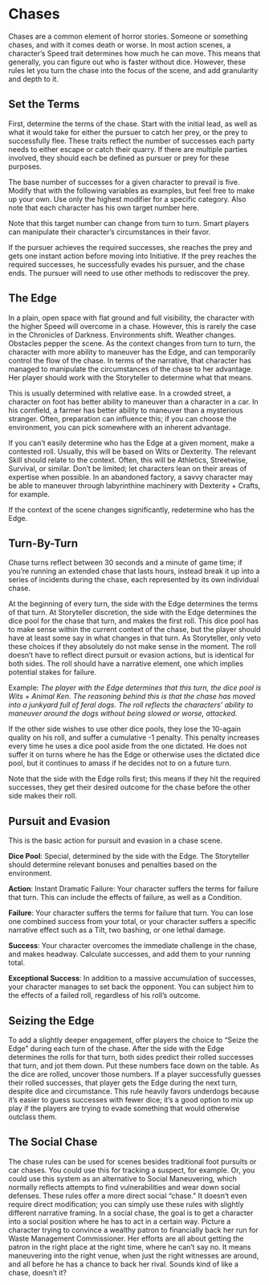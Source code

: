 # Chases

Chases are a common element of horror stories. Someone
or something chases, and with it comes death or worse. In
most action scenes, a character’s Speed trait determines
how much he can move. This means that generally, you can
figure out who is faster without dice. However, these rules
let you turn the chase into the focus of the scene, and add
granularity and depth to it. 

## Set the Terms

First, determine the terms of the chase. Start with the
initial lead, as well as what it would take for either the pursuer
to catch her prey, or the prey to successfully flee. These traits
reflect the number of successes each party needs to either
escape or catch their quarry. If there are multiple parties
involved, they should each be defined as pursuer or prey for
these purposes.

The base number of successes for a given character to
prevail is five. Modify that with the following variables as
examples, but feel free to make up your own. Use only the
highest modifier for a specific category. Also note that each
character has his own target number here.

Note that this target number can change from turn to
turn. Smart players can manipulate their character’s circumstances in their favor.

If the pursuer achieves the required successes, she reaches
the prey and gets one instant action before moving into
Initiative. If the prey reaches the required successes, he successfully evades his pursuer, and the chase ends. The pursuer
will need to use other methods to rediscover the prey.

## The Edge

In a plain, open space with flat ground and full visibility,
the character with the higher Speed will overcome in a chase.
However, this is rarely the case in the Chronicles of Darkness.
Environments shift. Weather changes. Obstacles pepper the scene. As the context changes from turn to turn, the character
with more ability to maneuver has the Edge, and can temporarily control the flow of the chase. In terms of the narrative,
that character has managed to manipulate the circumstances
of the chase to her advantage. Her player should work with
the Storyteller to determine what that means.

This is usually determined with relative ease. In a crowded
street, a character on foot has better ability to maneuver than
a character in a car. In his cornfield, a farmer has better ability
to maneuver than a mysterious stranger. Often, preparation
can influence this; if you can choose the environment, you
can pick somewhere with an inherent advantage. 

If you can’t easily determine who has the Edge at a given
moment, make a contested roll. Usually, this will be based
on Wits or Dexterity. The relevant Skill should relate to the
context. Often, this will be Athletics, Streetwise, Survival, or
similar. Don’t be limited; let characters lean on their areas
of expertise when possible. In an abandoned factory, a savvy character may be able to maneuver through labyrinthine
machinery with Dexterity + Crafts, for example.

If the context of the scene changes significantly, redetermine who has the Edge. 

## Turn-By-Turn

Chase turns reflect between 30 seconds and a minute
of game time; if you’re running an extended chase that lasts
hours, instead break it up into a series of incidents during
the chase, each represented by its own individual chase.

At the beginning of every turn, the side with the Edge
determines the terms of that turn. At Storyteller discretion,
the side with the Edge determines the dice pool for the chase
that turn, and makes the first roll. This dice pool has to make
sense within the current context of the chase, but the player
should have at least some say in what changes in that turn. As
Storyteller, only veto these choices if they absolutely do not
make sense in the moment. The roll doesn’t have to reflect
direct pursuit or evasion actions, but is identical for both
sides. The roll should have a narrative element, one which
implies potential stakes for failure.

Example: *The player with the Edge determines that this turn,
the dice pool is Wits + Animal Ken. The reasoning behind this is
that the chase has moved into a junkyard full of feral dogs. The roll
reflects the characters’ ability to maneuver around the dogs without
being slowed or worse, attacked.*

If the other side wishes to use other dice pools, they lose
the 10-again quality on his roll, and suffer a cumulative -1
penalty. This penalty increases every time he uses a dice
pool aside from the one dictated. He does not suffer it on
turns where he has the Edge or otherwise uses the dictated
dice pool, but it continues to amass if he decides not to on
a future turn. 

Note that the side with the Edge rolls first; this means if
they hit the required successes, they get their desired outcome
for the chase before the other side makes their roll.

## Pursuit and Evasion 

This is the basic action for pursuit and
evasion in a chase scene.

**Dice Pool**: Special, determined by the side with the
Edge. The Storyteller should
determine relevant bonuses
and penalties based on the
environment.

**Action**: Instant
Dramatic Failure: Your
character suffers the terms
for failure that turn. This
can include the effects
of failure, as well as a
Condition.

**Failure**: Your
character suffers the
terms for failure that turn. You can lose one combined success from your total,
or your character suffers a specific narrative effect such as a
Tilt, two bashing, or one lethal damage. 

**Success**: Your character overcomes the immediate challenge in the chase, and makes headway. Calculate successes,
and add them to your running total.

**Exceptional Success**: In addition to a massive accumulation of successes, your character manages to set back the
opponent. You can subject him to the effects of a failed roll,
regardless of his roll’s outcome. 

## Seizing the Edge

To add a slightly deeper engagement, offer players the choice
to “Seize the Edge” during each turn of the chase. After the
side with the Edge determines the rolls for that turn, both sides
predict their rolled successes that turn, and jot them down. Put
these numbers face down on the table. As the dice are rolled,
uncover those numbers. If a player successfully guesses their
rolled successes, that player gets the Edge during the next turn,
despite dice and circumstance. This rule heavily favors underdogs
because it’s easier to guess successes with fewer dice; it’s a good
option to mix up play if the players are trying to evade something
that would otherwise outclass them. 

## The Social Chase

The chase rules can be used for scenes besides traditional
foot pursuits or car chases. You could use this for tracking
a suspect, for example. Or, you could use this system as an
alternative to Social Maneuvering, which normally reflects attempts to find vulnerabilities and wear down social defenses.
These rules offer a more direct social “chase.” It doesn’t even
require direct modification; you can simply use these rules
with slightly different narrative framing. In a social chase,
the goal is to get a character into a social position where he
has to act in a certain way. Picture a character trying to convince a wealthy patron to financially back her run for Waste
Management Commissioner. Her efforts are all about getting
the patron in the right place at the right time, where he can’t
say no. It means maneuvering into the right venue, when just
the right witnesses are around, and all before he has a chance
to back her rival. Sounds kind of like a chase, doesn’t it? 
